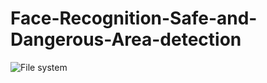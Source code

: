 # Face-Recognition-Safe-and-Dangerous-Area-detection
![File system](https://drive.google.com/file/d/1ab4OywjeSz7u-RK4elHjsuJyWKa32DFC/view?usp=drive_link)
